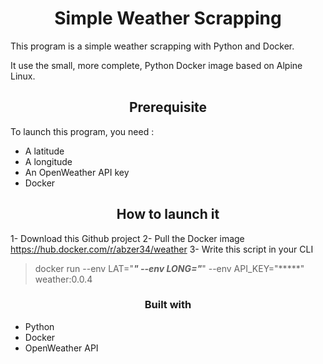 <h1 align="center"> Simple Weather Scrapping</h1>


This program is a simple weather scrapping with Python and Docker.

It use the small, more complete, Python Docker image based on Alpine Linux. 

<h2 align="center">Prerequisite</h2>
  

To launch this program, you need :
  - A latitude
  - A longitude
  - An OpenWeather API key
  - Docker
 
 <h2 align="center">How to launch it</h2>

 
 1- Download this Github project 
 2- Pull the Docker image https://hub.docker.com/r/abzer34/weather
 3- Write this script in your CLI
 > docker run --env LAT="*****" --env LONG="*****" --env API_KEY="*****" weather:0.0.4


<h3 align="center">Built with </h3>

- Python
- Docker
- OpenWeather API
